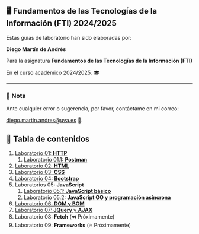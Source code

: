 ## 🖥️ Fundamentos de las Tecnologías de la Información (FTI) 2024/2025

Estas guías de laboratorio han sido elaboradas por:

 **Diego Martín de Andrés** 
 
 Para la asignatura **Fundamentos de las Tecnologías de la Información (FTI)** 
 
 En el curso académico 2024/2025. 🎓

---

### 📌 Nota

Ante cualquier error o sugerencia, por favor, contáctame en mi correo:

[diego.martin.andres@uva.es](mailto:diego.martin.andres@uva.es) 📧.


## 📝 Tabla de contenidos

1. [Laboratorio 01: **HTTP**](labo01/README.md)
   1. [Laboratorio 01.1: **Postman**](labo01.1//README.md)
2. [Laboratorio 02: **HTML**](labo02/README.md)
3. [Laboratorio 03: **CSS**](labo03/README.md)
4. [Laboratorio 04: **Bootstrap**](labo04/README.md)
5. Laboratorios 05: **JavaScript** 
   1. [Laboratorio 05.1: **JavaScript básico**](labo05.1/README.md)
   2. [Laboratorio 05.2: **JavaScript OO y programación asíncrona**](labo05.2/README.md)
6. [Laboratorio 06: **DOM y BOM**](labo06/README.md)
7. [Laboratorio 07: **JQuery** y **AJAX**](labo07/README.md)
8. Laboratorio 08: **Fetch** (⏭️ Próximamente)
9.  Laboratorio 09: **Frameworks** (🔥 Próximamente)

  
